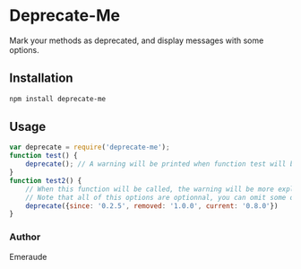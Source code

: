 # Deprecate-Me

Mark your methods as deprecated, and display messages with some options.

## Installation

```bash
npm install deprecate-me
```

## Usage

```javascript
var deprecate = require('deprecate-me');
function test() {
	deprecate(); // A warning will be printed when function test will be called
}
function test2() {
	// When this function will be called, the warning will be more explicit
	// Note that all of this options are optionnal, you can omit some of them if you want
	deprecate({since: '0.2.5', removed: '1.0.0', current: '0.8.0'})
}
```

### Author

Emeraude
